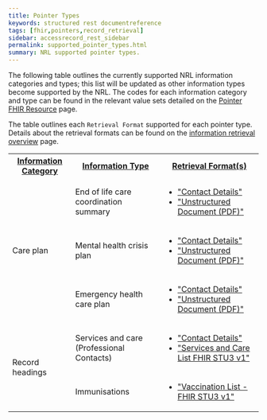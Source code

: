 ```yaml
---
title: Pointer Types
keywords: structured rest documentreference
tags: [fhir,pointers,record_retrieval]
sidebar: accessrecord_rest_sidebar
permalink: supported_pointer_types.html
summary: NRL supported pointer types.
---
```


The following table outlines the currently supported NRL information categories and types; this list will be updated as other information types become supported by the NRL. The codes for each information category and type can be found in the relevant value sets detailed on the [Pointer FHIR Resource](pointer_fhir_resource.html) page.

The table outlines each `Retrieval Format` supported for each pointer type. Details about the retrieval formats can be found on the [information retrieval overview](information_retrieval_overview.html) page.

<table style="width:100%;">
    <tr>
        <th><a href="pointer_fhir_resource.html#information-category">Information Category</a></th>
        <th><a href="pointer_fhir_resource.html#information-type">Information Type</a></th>
        <th><a href="pointer_fhir_resource.html#retrieval-format">Retrieval Format(s)</a></th>
	  </tr>
    <tr>
        <td rowspan="3">Care plan</td>
        <td>End of life care coordination summary</td>
        <td>
            <ul>
                <li>
                    <a href="retrieval_contact_details.html">"Contact Details"</a>
                </li>
                <li>
                    <a href="retrieval_unstructured_document.html">"Unstructured Document (PDF)"</a>
                </li>
            </ul>
        </td>
    </tr>
    <tr>
        <td>Mental health crisis plan</td>
        <td>
            <ul>
                <li>
                    <a href="retrieval_contact_details.html">"Contact Details"</a>
                </li>
                <li>
                    <a href="retrieval_unstructured_document.html">"Unstructured Document (PDF)"</a>
                </li>
            </ul>
        </td>
    </tr>
    <tr>
        <td>Emergency health care plan</td>
        <td>
            <ul>
                <li>
                    <a href="retrieval_contact_details.html">"Contact Details"</a>
                </li>
                <li>
                    <a href="retrieval_unstructured_document.html">"Unstructured Document (PDF)"</a>
                </li>
            </ul>
        </td>
    </tr>
    <tr>
        <td rowspan="2">Record headings</td>
        <td>Services and care (Professional Contacts)</td>
        <td>
            <ul>
                <li>
                    <a href="retrieval_contact_details.html">"Contact Details"</a>
                </li>
				<li>
                    <a href="retrieval_services_and_care_fhir_stu3.html">"Services and Care List FHIR STU3 v1"</a>
                </li>
            </ul>
        </td>
    </tr>
    <tr>
        <td>Immunisations</td>
        <td>
            <ul>
                <li>
                    <a href="retrieval_vaccinations_fhir_stu3.html">"Vaccination List - FHIR STU3 v1"</a>
                </li>
            </ul>
        </td>
    </tr>
</table>
